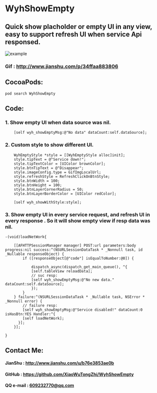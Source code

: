 # WyhShowEmpty

## Quick show placholder or empty UI in any view, easy to support refresh UI when service Api responsed.

![example](http://upload-images.jianshu.io/upload_images/4097230-4431fc807b524141.png?imageMogr2/auto-orient/strip%7CimageView2/2/w/1240)


### Gif : http://www.jianshu.com/p/34ffaa883806

## CocoaPods:

 `pod search WyhShowEmpty`

## Code:

### 1. Show empty UI when data source was nil.

```objc
    [self wyh_showEmptyMsg:@"No data" dataCount:self.dataSource];
```

### 2. Custom style to show different UI.

```objc
    WyhEmptyStyle *style = [[WyhEmptyStyle alloc]init];
    style.tipText = @"Service down!";
    style.tipTextColor = [UIColor brownColor];
    style.btnTipText = @"Disappear";
    style.imageConfig.type = GifImgLocalUrl;
    style.refreshStyle = RefreshClickOnBtnStyle;
    style.btnWidth = 100;
    style.btnHeight = 100;
    style.btnLayerCornerRadius = 50;
    style.btnLayerBorderColor = [UIColor redColor];

    [self wyh_showWithStyle:style];
```

### 3. Show empty UI in every service request, and refresh UI in every response . So it will show empty view if resp data was nil.

```objc
-(void)loadNetWork{

    [[AFHTTPSessionManager manager] POST:url parameters:body progress:nil success:^(NSURLSessionDataTask * _Nonnull task, id  _Nullable responseObject) {
        if ([responseObject[@"code"] isEqualToNumber:@0]) {

            dispatch_async(dispatch_get_main_queue(), ^{
            [self.tableView reloadData];
            // suc resp:
            [self wyh_showEmptyMsg:@"No new data." dataCount:self.dataSource];
            });
        }
    } failure:^(NSURLSessionDataTask * _Nullable task, NSError * _Nonnull error) {
        // failure resp:
        [self wyh_showEmptyMsg:@"Service disabled!" dataCount:0 isHasBtn:YES Handler:^{
        [self loadNetWork];
      }];
    }];

}
```


## Contact Me:

####   JianShu : http://www.jianshu.com/u/b76e3853ae0b
####   GitHub   : https://github.com/XiaoWuTongZhi/WyhShowEmpty
####   QQ e-mail   : 609232770@qq.com


